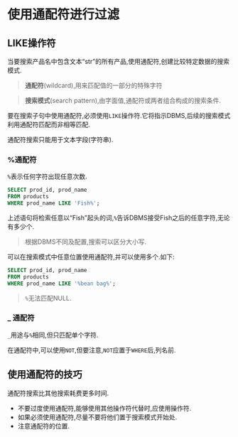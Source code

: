 # 使用通配符进行过滤

## LIKE操作符

当要搜索产品名中包含文本“str”的所有产品,使用通配符,创建比较特定数据的搜索模式.

> **通配符**(wildcard),用来匹配值的一部分的特殊字符

> **搜索模式**(search pattern),由字面值,通配符或两者组合构成的搜索条件.

要在搜索子句中使用通配符,必须使用`LIKE`操作符.它将指示DBMS,后续的搜索模式利用通配符匹配而非相等匹配.

通配符搜索只能用于文本字段(字符串).

### %通配符

`%`表示任何字符出现任意次数.

```sql
SELECT prod_id, prod_name
FROM products
WHERE prod_name LIKE 'Fish%';
```

上述语句将检索任意以“Fish”起头的词,`%`告诉DBMS接受Fish之后的任意字符,无论有多少个.

> 根据DBMS不同及配置,搜索可以区分大小写.

可以在搜索模式中任意位置使用通配符,并可以使用多个.如下:

```sql
SELECT prod_id, prod_name
FROM products
WHERE prod_name LIKE '%bean bag%';
```

> `%`无法匹配NULL.

### _ 通配符

`_`用途与`%`相同,但只匹配单个字符.

在通配符中,可以使用`NOT`,但要注意,`NOT`应置于`WHERE`后,列名前.

## 使用通配符的技巧

通配符搜索比其他搜索耗费更多时间.

- 不要过度使用通配符,能够使用其他操作符代替时,应使用操作符.
- 如果必须使用通配符,尽量不要将他们置于搜索模式开始处.
- 注意通配符的位置.